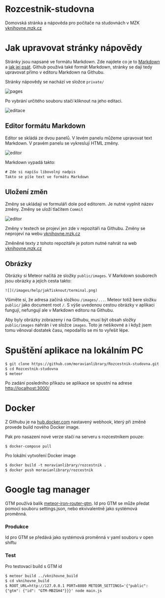 # Rozcestnik-studovna
Domovská stránka a nápověda pro počítače na studovnách v MZK [vknihovne.mzk.cz](vknihovne.mzk.cz)

# Jak upravovat stránky nápovědy
Stránky jsou napsané ve formátu Markdown. Zde najdete co je to [Markdown](https://cs.wikipedia.org/wiki/Markdown) a [jak jej psát](https://daringfireball.net/projects/markdown/).
Github používá také formát Markdown, stránky se dají tedy upravovat přímo v editoru Markdown na Githubu.

Stránky nápovědy se nachází ve složce `private/` 

![pages](https://github.com/moravianlibrary/Rozcestnik-studovna/blob/master/public/images/readme/pages.png)

Po vybrání určitého souboru stačí kliknout na jeho editaci.

![editace](https://github.com/moravianlibrary/Rozcestnik-studovna/blob/master/public/images/readme/editPage.png)

## Editor formátu Markdown

Editor se skládá ze dvou panelů. V levém panelu můžeme upravovat text Markdown. V pravém panelu se vykreslují HTML změny.

![editor](https://github.com/moravianlibrary/Rozcestnik-studovna/blob/master/public/images/readme/editor.png)

Markdown vypadá takto:

    # Zde si napíšu libovolný nadpis
    Takto se píše text ve formátu Markdown
     
## Uložení změn    
    
Změny se ukládají ve formuláři dole pod editorem. Je nutné vyplnit název změny. Změny se uloží tlačítem `Commit`
    
![editor](https://github.com/moravianlibrary/Rozcestnik-studovna/blob/master/public/images/readme/commit.png)

Změny v textech se projeví jen zde v repozitáři na Githubu. Změny se neprojeví na webu [vknihovne.mzk.cz](vknihovne.mzk.cz)

Změněné texty z tohoto repozitáře je potom nutné nahrát na web [vknihovne.mzk.cz](vknihovne.mzk.cz)
  
## Obrázky
Obrázky si Meteor načítá ze složky `public/images`. V Markdown souborech jsou obrázky a jejich cesta takto:
    
    ![](/images/help/jakTisknout/terminal.png)
    
Všiměte si, že adresa začíná složkou `/images/...`. Meteor totiž bere složku `public/` jako document root `/`.
S výše uvedenou cestou obrázky v aplikaci fungují, nefungují ale v Markdown editoru na Githubu.

Aby byly obrázky zobrazeny i na Githubu, musí být obsah složky `public/images` nahrán i ve složce `images`.
Toto je nešikovné a i když jsem tomu věnoval dostatek času, nepodařilo se mi to vyřešit lépe.
    
# Spuštění aplikace na lokálním PC  
    $ git clone https://github.com/moravianlibrary/Rozcestnik-studovna.git
    $ cd Rozcestnik-studovna
    $ meteor
    
Po zadání posledního příkazu se aplikace se spustní na adrese [http://localhost:3000/](http://localhost:3000/)

# Docker
Z Githubu je na [hub.docker.com](https://hub.docker.com/r/moravianlibrary/vknihovne/) nastavený webhook, který při změně provede build nového Docker image.

Pak pro nasazení nové verze stačí na serveru s rozcestníkem pouze:

    $ docker-compose pull

Pro lokální vytvoření Docker image

    $ docker build -t moravianlibrary/rozcestnik .
    $ docker push moravianlibrary/rozcestnik

# Google tag manager
 GTM používá balík [meteor-iron-router-gtm](https://github.com/GorillaStack/meteor-iron-router-gtm).
 Id pro GTM se může předat pomocí souboru settings.json, nebo ekvivalentně jako systémová proměnná.
 
### Produkce 
 Id pro GTM se předává jako systémová proměnná v yaml souboru v open shiftu
 
### Test
Pro testovací build s GTM id 
 
    $ meteor build ../vknihovne_build
    $ cd vknihovne_build
    $ ROOT_URL=http://127.0.0.1 PORT=8080 METEOR_SETTINGS='{"public": {"gtm": {"id": "GTM-MBZGH4"}}}' node main.js


